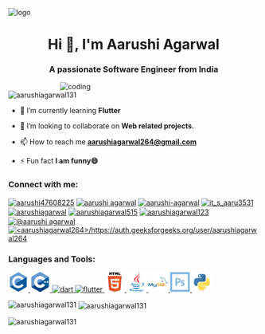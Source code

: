 ![logo](https://github.com/aarushiagarwal131/aarushiagarwal131/blob/main/1.png)
<h1 align="center">Hi 👋, I'm Aarushi Agarwal</h1>
<h3 align="center">A passionate Software Engineer from India</h3>
<img align="right" alt="coding" width="400" src="https://media.tenor.com/S59bPkT0pqcAAAAC/programming.gif">

<p align="left"> <img src="https://komarev.com/ghpvc/?username=aarushiagarwal131&label=Profile%20views&color=0e75b6&style=flat" alt="aarushiagarwal131" /> </p>

- 🌱 I’m currently learning **Flutter**

- 👯 I’m looking to collaborate on **Web related projects.**

- 📫 How to reach me **aarushiagarwal264@gmail.com**

- ⚡ Fun fact **I am funny😄**

<h3 align="left">Connect with me:</h3>
<p align="left">
<a href="https://twitter.com/aarushi47608225" target="blank"><img align="center" src="https://raw.githubusercontent.com/rahuldkjain/github-profile-readme-generator/master/src/images/icons/Social/twitter.svg" alt="aarushi47608225" height="30" width="40" /></a>
<a href="https://linkedin.com/in/aarushi-agarwal-0a7b10227" target="blank"><img align="center" src="https://raw.githubusercontent.com/rahuldkjain/github-profile-readme-generator/master/src/images/icons/Social/linked-in-alt.svg" alt="aarushi agarwal" height="30" width="40" /></a>
<a href="https://stackoverflow.com/users/18428666/aarushi-agarwal" target="blank"><img align="center" src="https://raw.githubusercontent.com/rahuldkjain/github-profile-readme-generator/master/src/images/icons/Social/stack-overflow.svg" alt="aarushi-agarwal" height="30" width="40" /></a>
<a href="https://instagram.com/it_s_aaru3531" target="blank"><img align="center" src="https://raw.githubusercontent.com/rahuldkjain/github-profile-readme-generator/master/src/images/icons/Social/instagram.svg" alt="it_s_aaru3531" height="30" width="40" /></a>
<a href="https://www.codechef.com/users/aarushiagarwal" target="blank"><img align="center" src="https://cdn.jsdelivr.net/npm/simple-icons@3.1.0/icons/codechef.svg" alt="aarushiagarwal" height="30" width="40" /></a>
<a href="https://codeforces.com/profile/aarushiagarwal515" target="blank"><img align="center" src="https://raw.githubusercontent.com/rahuldkjain/github-profile-readme-generator/master/src/images/icons/Social/codeforces.svg" alt="aarushiagarwal515" height="30" width="40" /></a>
<a href="https://www.leetcode.com/aarushiagarwal123" target="blank"><img align="center" src="https://raw.githubusercontent.com/rahuldkjain/github-profile-readme-generator/master/src/images/icons/Social/leet-code.svg" alt="aarushiagarwal123" height="30" width="40" /></a>
<a href="https://www.hackerearth.com/@aarushi agarwal" target="blank"><img align="center" src="https://raw.githubusercontent.com/rahuldkjain/github-profile-readme-generator/master/src/images/icons/Social/hackerearth.svg" alt="@aarushi agarwal" height="30" width="40" /></a>
<a href="https://auth.geeksforgeeks.org/user/<aarushiagarwal264>/https://auth.geeksforgeeks.org/user/aarushiagarwal264" target="blank"><img align="center" src="https://raw.githubusercontent.com/rahuldkjain/github-profile-readme-generator/master/src/images/icons/Social/geeks-for-geeks.svg" alt="<aarushiagarwal264>/https://auth.geeksforgeeks.org/user/aarushiagarwal264" height="30" width="40" /></a>
</p>

<h3 align="left">Languages and Tools:</h3>
<p align="left"> <a href="https://www.cprogramming.com/" target="_blank" rel="noreferrer"> <img src="https://raw.githubusercontent.com/devicons/devicon/master/icons/c/c-original.svg" alt="c" width="40" height="40"/> </a> <a href="https://www.w3schools.com/cpp/" target="_blank" rel="noreferrer"> <img src="https://raw.githubusercontent.com/devicons/devicon/master/icons/cplusplus/cplusplus-original.svg" alt="cplusplus" width="40" height="40"/> </a> <a href="https://dart.dev" target="_blank" rel="noreferrer"> <img src="https://www.vectorlogo.zone/logos/dartlang/dartlang-icon.svg" alt="dart" width="40" height="40"/> </a> <a href="https://flutter.dev" target="_blank" rel="noreferrer"> <img src="https://www.vectorlogo.zone/logos/flutterio/flutterio-icon.svg" alt="flutter" width="40" height="40"/> </a> <a href="https://www.w3.org/html/" target="_blank" rel="noreferrer"> <img src="https://raw.githubusercontent.com/devicons/devicon/master/icons/html5/html5-original-wordmark.svg" alt="html5" width="40" height="40"/> </a> <a href="https://www.java.com" target="_blank" rel="noreferrer"> <img src="https://raw.githubusercontent.com/devicons/devicon/master/icons/java/java-original.svg" alt="java" width="40" height="40"/> </a> <a href="https://www.mysql.com/" target="_blank" rel="noreferrer"> <img src="https://raw.githubusercontent.com/devicons/devicon/master/icons/mysql/mysql-original-wordmark.svg" alt="mysql" width="40" height="40"/> </a> <a href="https://www.photoshop.com/en" target="_blank" rel="noreferrer"> <img src="https://raw.githubusercontent.com/devicons/devicon/master/icons/photoshop/photoshop-line.svg" alt="photoshop" width="40" height="40"/> </a> <a href="https://www.python.org" target="_blank" rel="noreferrer"> <img src="https://raw.githubusercontent.com/devicons/devicon/master/icons/python/python-original.svg" alt="python" width="40" height="40"/> </a> </p>

<p><img align="left" src="https://github-readme-stats.vercel.app/api/top-langs?username=aarushiagarwal131&show_icons=true&locale=en&layout=compact" alt="aarushiagarwal131" /></p>

<p>&nbsp;<img align="center" src="https://github-readme-stats.vercel.app/api?username=aarushiagarwal131&show_icons=true&locale=en" alt="aarushiagarwal131" /></p>

<p><img align="center" src="https://github-readme-streak-stats.herokuapp.com/?user=aarushiagarwal131&" alt="aarushiagarwal131" /></p>
